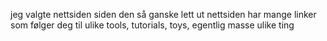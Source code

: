 jeg valgte nettsiden siden den så ganske lett ut
nettsiden har mange linker som følger deg til ulike tools, tutorials, toys, egentlig masse ulike ting
